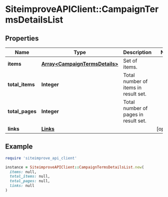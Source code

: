 # SiteimproveAPIClient::CampaignTermsDetailsList

## Properties

| Name | Type | Description | Notes |
| ---- | ---- | ----------- | ----- |
| **items** | [**Array&lt;CampaignTermsDetails&gt;**](CampaignTermsDetails.md) | Set of items. |  |
| **total_items** | **Integer** | Total number of items in result set. |  |
| **total_pages** | **Integer** | Total number of pages in result set. |  |
| **links** | [**Links**](Links.md) |  | [optional] |

## Example

```ruby
require 'siteimprove_api_client'

instance = SiteimproveAPIClient::CampaignTermsDetailsList.new(
  items: null,
  total_items: null,
  total_pages: null,
  links: null
)
```

